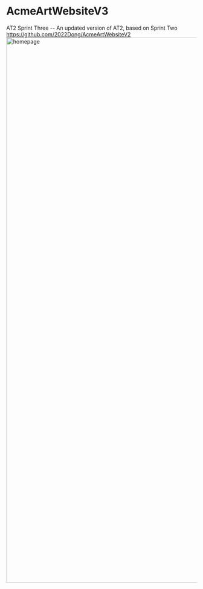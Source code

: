 # AcmeArtWebsiteV3
AT2 Sprint Three -- An updated version of AT2, based on Sprint Two https://github.com/2022Dong/AcmeArtWebsiteV2
<img width="1441" alt="homepage" src="https://github.com/FrancisSullivan/AcmeArtWebsiteV3/assets/99381522/1b81da1b-3bd9-4883-9c45-38c5dfac0232">
